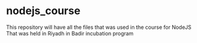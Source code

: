 # nodejs_course

This repository will have all the files that was used in the course for NodeJS That was held in Riyadh in Badir incubation program
